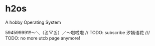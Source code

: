 # h2os
A hobby Operating System

594599991!!～＼（≧▽≦）／～啦啦啦
// TODO: subscribe 汐嫣语花
/// TODO: no more utcb page anymore!
